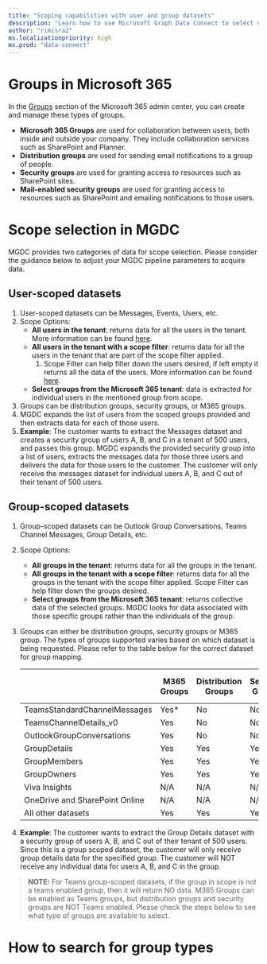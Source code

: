 ```yaml
---
title: "Scoping capabilities with user and group datasets"
description: "Learn how to use Microsoft Graph Data Connect to select users that you want to extract data for and include filters to limit the data returned. This article goes specifically over examples of scope selection for user and group datasets"
author: "rimisra2"
ms.localizationpriority: high
ms.prod: "data-connect"
---
```


# Groups in Microsoft 365

In the [Groups](https://learn.microsoft.com/en-us/microsoft-365/admin/create-groups/compare-groups?view=o365-worldwide) section of the Microsoft 365 admin center, you can create and manage these types of groups. 
*  **Microsoft 365 Groups** are used for collaboration between users, both inside and outside your company. They include collaboration services such as SharePoint and Planner.
* **Distribution groups** are used for sending email notifications to a group of people.
* **Security groups** are used for granting access to resources such as SharePoint sites.
* **Mail-enabled security groups** are used for granting access to resources such as SharePoint and emailing notifications to those users.

# Scope selection in MGDC
  MGDC provides two categories of data for scope selection. Please consider the guidance below to adjust your MGDC pipeline parameters to acquire data.

## User-scoped datasets
1. User-scoped datasets can be Messages, Events, Users, etc.
2. Scope Options:
    * **All users in the tenant**: returns data for all the users in the tenant. More information can be found [here](/graph/data-connect-filtering.md).
    * **All users in the tenant with a scope filter**: returns data for all the users in the tenant that are part of the scope filter applied. 
        1. Scope Filter can help filter down the users desired, if left empty it returns all the data of the users. More information can be found [here](/graph/data-connect-filtering.md).
    *	**Select groups from the Microsoft 365 tenant**: data is extracted for individual users in the mentioned group from scope.
3.	Groups can be distribution groups, security groups, or M365 groups.
4.	MGDC expands the list of users from the scoped groups provided and then extracts data for each of those users. 
5.	**Example**:  The customer wants to extract the Messages dataset and creates a security group of users A, B, and C in a tenant of 500 users, and passes this group. MGDC expands the provided security group into a list of users, extracts the messages data for those three users and delivers the data for those users to the customer. The customer will only receive the messages dataset for individual users A, B, and C out of their tenant of 500 users.
        
## Group-scoped datasets
1.	Group-scoped datasets can be Outlook Group Conversations, Teams Channel Messages, Group Details, etc.
2.	Scope Options:
    * **All groups in the tenant**: returns data for all the groups in the tenant.
    * **All groups in the tenant with a scope filter**: returns data for all the groups in the tenant with the scope filter applied. Scope Filter can help filter down the groups desired. 
    *   **Select groups from the Microsoft 365 tenant**: returns collective data of the selected groups. MGDC looks for data associated with those specific groups rather than the individuals of the group. 
1.	Groups can either be distribution groups, security groups or M365 group.  The types of groups supported varies based on which dataset is being requested. Please refer to the table below for the correct dataset for group mapping.

    |                                       | M365 Groups | Distribution Groups | Security Groups | Mail-Enabled Security  |
    |---------------------------------------|-------------|---------------------|-----------------|------------------------|
    | TeamsStandardChannelMessages          | Yes*        | No                  | No              | No                     |
    | TeamsChannelDetails_v0                | Yes         | No                  | No              | No                     |
    | OutlookGroupConversations             | Yes         | No                  | No              | No                     |
    | GroupDetails                          | Yes         | Yes                 | Yes             | Yes                    |
    |     GroupMembers                      | Yes         | Yes                 | Yes             | Yes                    |
    |     GroupOwners                       | Yes         | Yes                 | Yes             | Yes                    |
    |     Viva Insights                     | N/A         | N/A                 | N/A             | N/A                    |
    |     OneDrive and SharePoint Online    | N/A         | N/A                 | N/A             | N/A                    |
    |     All other datasets                | Yes         | Yes                 | Yes             | Yes                    |

2.	**Example**: The customer wants to extract the Group Details dataset with a security group of users A, B, and C out of their tenant of 500 users. Since this is a group scoped dataset, the customer will only receive group details data for the specified group. The customer will NOT receive any individual data for users A, B, and C in the group.

> **NOTE:**  For Teams group-scoped datasets, if the group in scope is not a teams enabled group, then it will return NO data. M365 Groups can be enabled as Teams groups, but distribution groups and security groups are NOT Teams enabled. Please check the steps below to see what type of groups are available to select. 

# How to search for group types

 
